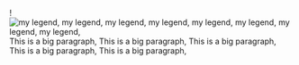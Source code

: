 
!![my legend, my legend, my legend, my legend, my legend, my legend, my legend, my legend, ](http://blog.soulserv.net/content/images/2015/11/exit1.jpg)
This is a big paragraph, This is a big paragraph, This is a big paragraph, This is a big paragraph, This is a big paragraph, 

